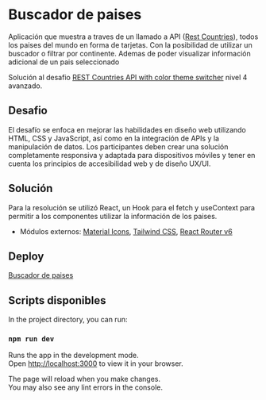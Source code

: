 # Buscador de paises

Aplicación que muestra a traves de un llamado a API ([Rest Countries](https://restcountries.com/)), todos los paises del mundo en forma de tarjetas. Con la posibilidad de utilizar un buscador o filtrar por continente. Ademas de poder visualizar información adicional de un pais seleccionado

Solución al desafio [REST Countries API with color theme switcher](https://www.frontendmentor.io/challenges/rest-countries-api-with-color-theme-switcher-5cacc469fec04111f7b848ca) nivel 4 avanzado.


## Desafio

El desafío se enfoca en mejorar las habilidades en diseño web utilizando HTML, CSS y JavaScript, así como en la integración de APIs y la manipulación de datos. Los participantes deben crear una solución completamente responsiva y adaptada para dispositivos móviles y tener en cuenta los principios de accesibilidad web y de diseño UX/UI.

## Solución

Para la resolución se utilizó React, un Hook para el fetch y useContext para permitir a los componentes utilizar la información de los paises. 
- Módulos externos: [Material Icons](https://mui.com/material-ui/material-icons/), [Tailwind CSS](https://tailwindcss.com/), [React Router v6](https://reactrouter.com/en/main) 

## Deploy
[Buscador de paises](https://mellow-horse-c0aa96.netlify.app/)

## Scripts disponibles

In the project directory, you can run:

### `npm run dev`

Runs the app in the development mode.\
Open [http://localhost:3000](http://localhost:3000) to view it in your browser.

The page will reload when you make changes.\
You may also see any lint errors in the console.


